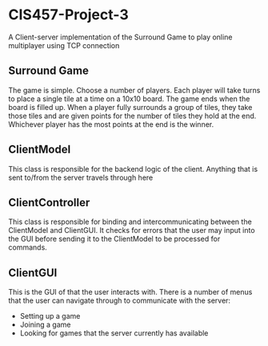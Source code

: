# CIS457-Project-3

A Client-server implementation of the Surround Game to play online multiplayer using TCP connection

## Surround Game
The game is simple. Choose a number of players. Each player will take turns to place a single tile at a time on a 10x10 board.
The game ends when the board is filled up. 
When a player fully surrounds a group of tiles, they take those tiles and are given points for the number of tiles they hold at the end.
Whichever player has the most points at the end is the winner.

## ClientModel
This class is responsible for the backend logic of the client. Anything that is sent to/from the server travels through here

## ClientController
This class is responsible for binding and intercommunicating between the ClientModel and ClientGUI. 
It checks for errors that the user may input into the GUI before sending it to the ClientModel to be processed for commands.

## ClientGUI
This is the GUI of that the user interacts with. There is a number of menus that the user can navigate through to communicate with the server:
- Setting up a game
- Joining a game
- Looking for games that the server currently has available
